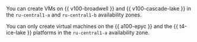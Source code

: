 You can create VMs on {{ v100-broadwell }} and {{ v100-cascade-lake }} in the `ru-central1-a` and `ru-central1-b` availability zones.

You can only create virtual machines on the {{ a100-epyc }} and the {{ t4-ice-lake }} platforms in the `ru-central1-a` availability zone.